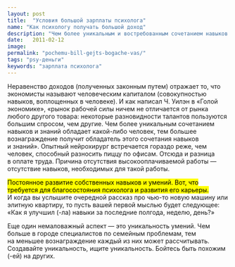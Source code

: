 ```yaml
---
layout: post
title:  "Условия большой зарплаты психолога"
name: "Как психологу получать большой доход"
description: "Чем более уникальным и востребованным сочетанием навыков и знаний обладает психолог, тем большее вознаграждение он получает."
date:   2011-02-12			 
image: 
permalink: "pochemu-bill-gejts-bogache-vas/"
tags: "psy-деньги"
keywords: "зарплата психолога"
---
```


<p>Неравенство доходов (полученных законным путем) отражает&nbsp;то, что экономисты называют человеческим капиталом (совокупностью навыков, воплощенных в&nbsp;человеке). И&nbsp;как написал Ч.&nbsp;Уилэн в&nbsp;«Голой экономике», «рынок рабочей силы ничем не&nbsp;отличается от&nbsp;рынка любого другого товара: некоторые разновидности талантов пользуются большим спросом, чем другие. Чем более уникальным сочетанием навыков и&nbsp;знаний обладает какой-либо человек, тем большее вознаграждение получит обладатель этого сочетания навыков и&nbsp;знаний». Опытный нейрохирург встречается гораздо реже, чем человек, способный разносить пиццу по&nbsp;офисам. Отсюда и&nbsp;разница в&nbsp;оплате труда. Причина отсутствия высокооплачиваемой работы&nbsp;— отсутствие навыков, необходимых для такой работы.</p>
<p><mark>Постоянное развитие собственных навыков и&nbsp;умений. Вот, что требуется для благосостояния психолога и&nbsp;развития его карьеры.</mark> И&nbsp;когда вы&nbsp;услышите очередной рассказ про чью-то новую машину или элитную квартиру, то&nbsp;пусть вашей первой мыслью будет следующее: «Как я&nbsp;улучшил (-ла) навыки за&nbsp;последние полгода, неделю, день?»</p>
<p>Еще один немаловажный аспект&nbsp;— это уникальность умений. Чем больше в&nbsp;городе специалистов по&nbsp;семейным проблемам, тем на&nbsp;меньшее вознаграждение каждый из&nbsp;них может рассчитывать. Создавайте уникальность, ищите уникальность. Бойтесь быть похожим (-ей) на&nbsp;других.</p>
